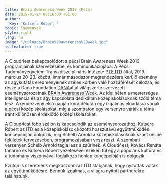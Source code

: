 ```yaml
---
title: Brain Awareness Week 2019 (Pécs)
date: 2019-01-24 08:16:00 +01:00
author:
  Key: 'Kutsera Róbert '
topic: Események
style: right
lang: hu
image: "/uploads/Brain%20awareness%20week.jpg"
is-featured: true
---
```


A Cloud4est bekapcsolódott a pécsi Brain Awareness Week 2019 programjainak szervezésébe, és kommunikációjába. A Pécsi Tudományegyetem Transzdiszciplináris Intézete [PTE ITD](http://itdweb.hu/hu/kezdolap/) által, 2019. március 20-23. között, immár másodszor megrendezésre kerülő esemény az agykutatás eredményeinek széles körben való hozzáférését célozza, és része a Dana Foundation [DANA](http://www.dana.org/)által világszerte szervezett eseménysorozatnak [BRAin Awareness Week](http://www.dana.org/baw/). 
Az idei héten a mesterséges intelligencia és az agy kapcsolata dedikáltan középiskolásoknak szóló téma lesz. A rendezvény első napján kora délután egy izgalmas előadásra várják a pécsi középiskolásokat, míg a szombaton egy versenyre várják a téma iránt különösen érdeklődő középiskolásokat. 

A Cloud4est több szálon is kapcsolódik az eseménysorozathoz. Kutsera Róbert az ITD és a középiskolások közötti hosszútávú együttműködés koncepcióján dolgozik, míg Schelb Arnold a középiskolásoknak szánt online felületek tervezésében, programozásában vesz részt. A szombati versenyen Schelb Arnold tagja lesz a zsűrinek. A Cloud4est, Kovács Renáta tanárnő és Kutsera Róbert vezetésével ezeken túl egy a populáris kultúra és a tudomány viszonyával foglalkozó honlap koncepcióján is dolgozik. 

Ezúton is szeretnénk megköszönni az ITD stábjának, hogy nyitottak voltak az együttműködésre. Bennük izgalmas, a világra nyitott partnerekre találhatunk.     

